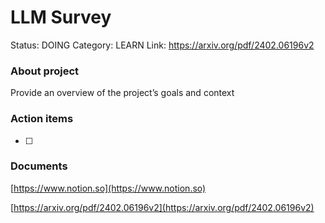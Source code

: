 # LLM Survey

Status: DOING
Category: LEARN
Link: https://arxiv.org/pdf/2402.06196v2

### About project

Provide an overview of the project’s goals and context

### Action items

- [ ]  

### Documents

[https://www.notion.so](https://www.notion.so)

[https://arxiv.org/pdf/2402.06196v2](https://arxiv.org/pdf/2402.06196v2)